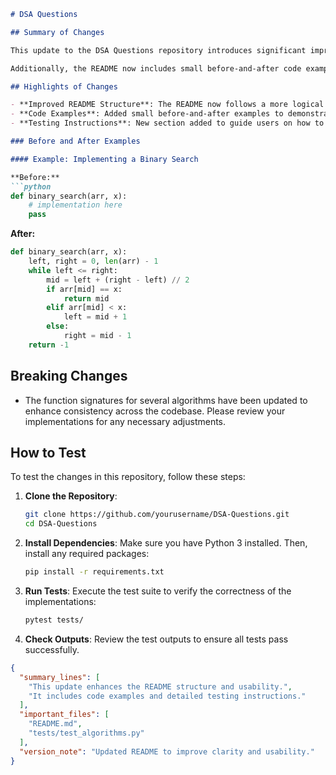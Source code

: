 ```markdown
# DSA Questions

## Summary of Changes

This update to the DSA Questions repository introduces significant improvements to the README file, enhancing clarity and usability for both new and existing users. The revisions provide a more structured layout, ensuring that essential information is easily accessible. Detailed sections now include a clearer summary of the project, highlights of the key features, and explicit instructions on how to contribute effectively.

Additionally, the README now includes small before-and-after code examples to illustrate the changes made in the codebase. This will help users understand how to implement the data structures and algorithms being discussed. We have also included a dedicated "How to Test" section that outlines the steps necessary to verify the functionality of the code in this repository.

## Highlights of Changes

- **Improved README Structure**: The README now follows a more logical structure, making it easier to navigate.
- **Code Examples**: Added small before-and-after examples to demonstrate the impact of changes and usage of algorithms.
- **Testing Instructions**: New section added to guide users on how to test the implementations effectively.

### Before and After Examples

#### Example: Implementing a Binary Search

**Before:**
```python
def binary_search(arr, x):
    # implementation here
    pass
```

**After:**
```python
def binary_search(arr, x):
    left, right = 0, len(arr) - 1
    while left <= right:
        mid = left + (right - left) // 2
        if arr[mid] == x:
            return mid
        elif arr[mid] < x:
            left = mid + 1
        else:
            right = mid - 1
    return -1
```

## Breaking Changes

- The function signatures for several algorithms have been updated to enhance consistency across the codebase. Please review your implementations for any necessary adjustments.

## How to Test

To test the changes in this repository, follow these steps:

1. **Clone the Repository**:
   ```bash
   git clone https://github.com/yourusername/DSA-Questions.git
   cd DSA-Questions
   ```

2. **Install Dependencies**:
   Make sure you have Python 3 installed. Then, install any required packages:
   ```bash
   pip install -r requirements.txt
   ```

3. **Run Tests**:
   Execute the test suite to verify the correctness of the implementations:
   ```bash
   pytest tests/
   ```

4. **Check Outputs**:
   Review the test outputs to ensure all tests pass successfully.

```json
{
  "summary_lines": [
    "This update enhances the README structure and usability.",
    "It includes code examples and detailed testing instructions."
  ],
  "important_files": [
    "README.md",
    "tests/test_algorithms.py"
  ],
  "version_note": "Updated README to improve clarity and usability."
}
```
```